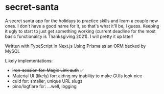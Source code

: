 # secret-santa

A secret santa app for the holidays to practice skills and learn a couple new ones.
I don't have a good name for it, so that's what it'll be, I guess. Keeping it ugly to
start to just get something working (current deadline for the most basic functionality
is Thanksgiving 2021). I will pretty it up later!

Written with TypeScript in Next.js
Using Prisma as an ORM backed by MySQL

Likely implementations:

- ~~iron-session for: Magic Link auth~~ :white_check_mark:
- Material UI (likely) for: aiding my inability to make GUIs look nice
- cuid for: smaller, unique URL slugs
- pino/logflare for: ...well, logging
